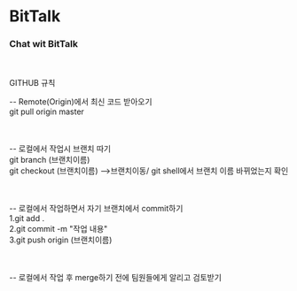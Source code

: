 # BitTalk

<h3>Chat wit BitTalk</h3>

<br><br>
GITHUB 규칙

-- Remote(Origin)에서 최신 코드 받아오기
<br>git pull origin master<br><br><br>


-- 로컬에서 작업시 브랜치 따기<br>
git branch (브랜치이름)<br>
git checkout (브랜치이름) -->브랜치이동/ git shell에서 브랜치 이름 바뀌었는지 확인<br><br><br>


-- 로컬에서 작업하면서 자기 브랜치에서 commit하기<br>
1.git add .<br>
2.git commit -m "작업 내용"<br>
3.git push origin (브랜치이름)<br><br><br>


-- 로컬에서 작업 후 merge하기 전에 팀원들에게 알리고 검토받기<br>
